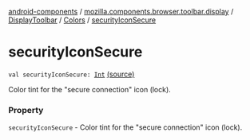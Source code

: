 [android-components](../../../index.md) / [mozilla.components.browser.toolbar.display](../../index.md) / [DisplayToolbar](../index.md) / [Colors](index.md) / [securityIconSecure](./security-icon-secure.md)

# securityIconSecure

`val securityIconSecure: `[`Int`](https://kotlinlang.org/api/latest/jvm/stdlib/kotlin/-int/index.html) [(source)](https://github.com/mozilla-mobile/android-components/blob/master/components/browser/toolbar/src/main/java/mozilla/components/browser/toolbar/display/DisplayToolbar.kt#L100)

Color tint for the "secure connection" icon (lock).

### Property

`securityIconSecure` - Color tint for the "secure connection" icon (lock).